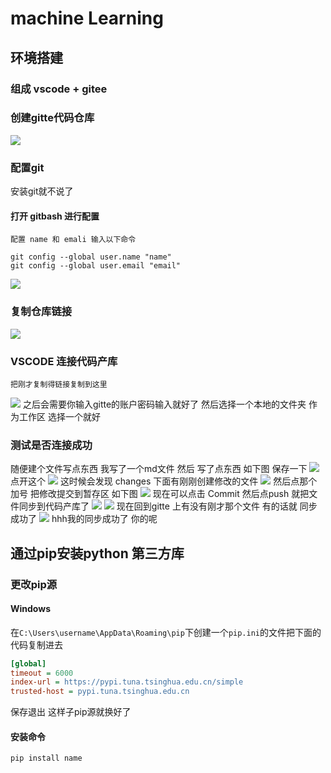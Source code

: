 # machine Learning 
## 环境搭建
### 组成 vscode + gitee
### 创建gitte代码仓库
![](images/1.png)
### 配置git
安装git就不说了

#### 打开 gitbash 进行配置
    配置 name 和 emali 输入以下命令

```git
git config --global user.name "name"
git config --global user.email "email"
``` 

![](images/Screenshot%202023-03-14%20183712.png)


### 复制仓库链接
![](images/Screenshot%202023-03-14%20182321.png)
### VSCODE 连接代码产库 
    把刚才复制得链接复制到这里
![](images/Screenshot%202023-03-14%20182626.png)
    之后会需要你输入gitte的账户密码输入就好了 然后选择一个本地的文件夹 作为工作区 选择一个就好




### 测试是否连接成功  
 随便建个文件写点东西 我写了一个md文件 然后 写了点东西 如下图 保存一下
![](images/Screenshot%202023-03-14%20184107.png)
点开这个
![](images/Screenshot%202023-03-14%20184500.png)
这时候会发现 changes 下面有刚刚创建修改的文件
![](images/Screenshot%202023-03-14%20184727.png)
然后点那个加号 把修改提交到暂存区 如下图
![](images/Screenshot%202023-03-14%20184900.png)
现在可以点击 Commit 然后点push 就把文件同步到代码产库了
![](images/Screenshot%202023-03-14%20185141.png)
![](images//Screenshot%202023-03-14%20185228.png)
现在回到gitte 上有没有刚才那个文件 有的话就 同步成功了
![](images/Screenshot%202023-03-14%20185432.png)
hhh我的同步成功了 你的呢

## 通过pip安装python 第三方库 
### 更改pip源
#### Windows 
在``C:\Users\username\AppData\Roaming\pip``下创建一个``pip.ini``的文件把下面的代码复制进去
```ini
[global]
timeout = 6000
index-url = https://pypi.tuna.tsinghua.edu.cn/simple
trusted-host = pypi.tuna.tsinghua.edu.cn
```
保存退出 这样子pip源就换好了

#### 安装命令

``pip install name``